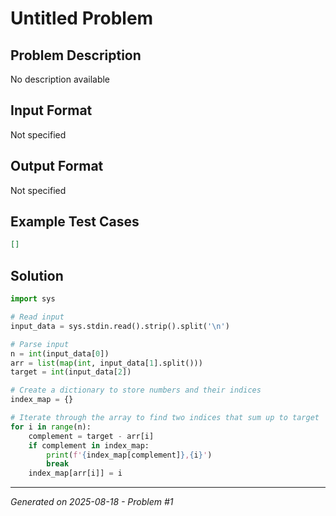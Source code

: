 # Untitled Problem

## Problem Description
No description available

## Input Format
Not specified

## Output Format
Not specified

## Example Test Cases
```json
[]
```

## Solution
```python
import sys

# Read input
input_data = sys.stdin.read().strip().split('\n')

# Parse input
n = int(input_data[0])
arr = list(map(int, input_data[1].split()))
target = int(input_data[2])

# Create a dictionary to store numbers and their indices
index_map = {}

# Iterate through the array to find two indices that sum up to target
for i in range(n):
    complement = target - arr[i]
    if complement in index_map:
        print(f'{index_map[complement]},{i}')
        break
    index_map[arr[i]] = i
```

---
*Generated on 2025-08-18 - Problem #1*